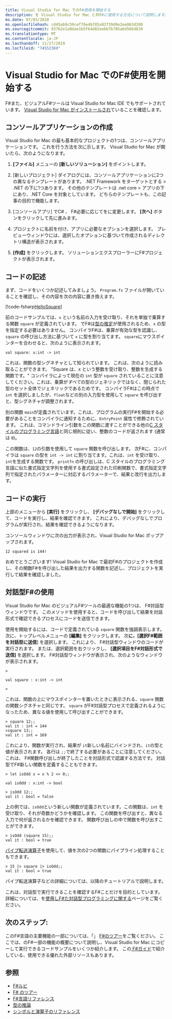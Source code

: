 ```yaml
---
title: Visual Studio for Mac でのF#使用を開始する
description: を Visual Studio for Mac と共F#に使用する方法について説明します。
ms.date: 07/03/2018
ms.openlocfilehash: cd45ab9c59cef76e4bf85a93f39d8e2ee063d200
ms.sourcegitcommit: 93762e1a0dae1b5f64d82eebb7b705a6d566d839
ms.translationtype: MT
ms.contentlocale: ja-JP
ms.lasthandoff: 11/27/2019
ms.locfileid: "74552369"
---
```

# <a name="get-started-with-f-in-visual-studio-for-mac"></a>Visual Studio for Mac でのF#使用を開始する

F#また、ビジュアルF#ツールは Visual Studio for Mac IDE でもサポートされています。 [Visual Studio for Mac がインストールされ](install-fsharp.md#install-f-with-visual-studio-for-mac)ていることを確認します。

## <a name="creating-a-console-application"></a>コンソールアプリケーションの作成

Visual Studio for Mac の最も基本的なプロジェクトの1つは、コンソールアプリケーションです。  これを行う方法を次に示します。  Visual Studio for Mac が開いたら、次のようになります。

1. **[ファイル]** メニューの **[新しいソリューション]** をポイントします。

2. [新しいプロジェクト] ダイアログには、コンソールアプリケーションに2つの異なるテンプレートがあります。  .NET Framework をターゲットとする > .NET の下に1つあります。  その他のテンプレートは .net core > アプリの下にあり、.NET Core を対象としています。  どちらのテンプレートも、この記事の目的で機能します。

3. [コンソールアプリ] でC# 、 F#必要に応じてをに変更します。  **[次へ]** ボタンをクリックして先に進みます。  

4. プロジェクトに名前を付け、アプリに必要なオプションを選択します。  プレビューウィンドウには、選択したオプションに基づいて作成されるディレクトリ構造が表示されます。  

5. **[作成]** をクリックします。  ソリューションエクスプローラーにF#プロジェクトが表示されます。

## <a name="writing-your-code"></a>コードの記述

まず、コードをいくつか記述してみましょう。  `Program.fs` ファイルが開いていることを確認し、その内容を次の内容に置き換えます。

[!code-fsharp[HelloSquare](~/samples/snippets/fsharp/getting-started/hello-square.fs)]

前のコードサンプルでは、`x` という名前の入力を受け取り、それを単独で乗算する関数 `square` が定義されています。  でF#は[型の推定](../language-reference/type-inference.md)が使用されるため、`x` の型を指定する必要はありません。  コンパイラF#は、乗算が有効な型を認識し、`square` の呼び出し方法に基づいて `x` に型を割り当てます。  `square`にマウスポインターを合わせると、次のように表示されます。

```console
val square: x:int -> int
```

これは、関数の型シグネチャとして知られています。  これは、次のように読み取ることができます。 "Square は、x という整数を受け取り、整数を生成する関数です。"  コンパイラによって現在の `int` 型が `square` されていることに注意してください。これは、乗算が*すべて*の型のジェネリックではなく、閉じられた型のセット全体でジェネリックであるためです。  コンパイラF#はこの時点で `int` を選択しましたが、`float`などの別の入力型を使用して `square` を呼び出すと、型シグネチャが調整されます。

別の関数 `main`が定義されています。これは、プログラムの実行F#を開始する必要があることをコンパイラに通知するために、`EntryPoint` 属性で修飾されています。  これは、コマンドライン引数をこの関数に渡すことができる他の[C スタイルのプログラミング言語](https://en.wikipedia.org/wiki/Entry_point#C_and_C.2B.2B)と同じ規則に従い、整数のコードが返されます (通常は `0`)。

この関数は、`12`の引数を使用して `square` 関数を呼び出します。  次F#に、コンパイラは `square` の型を `int -> int` に割り当てます。これは、`int` を受け取り、`int`を生成する関数です。  `printfn` の呼び出しは、C スタイルのプログラミング言語に似た書式指定文字列を使用する書式設定された印刷関数で、書式指定文字列で指定されたパラメーターに対応するパラメーターで、結果と改行を出力します。

## <a name="running-your-code"></a>コードの実行

上部のメニューから **[実行]** をクリックし、 **[デバッグなしで開始]** をクリックして、コードを実行し、結果を確認できます。  これにより、デバッグなしでプログラムが実行され、結果を確認できるようになります。

コンソールウィンドウに次の出力が表示され、Visual Studio for Mac ポップアップされます。

```console
12 squared is 144!
```

おめでとうございます!  Visual Studio for Mac で最初F#のプロジェクトを作成し、その関数F#を呼び出した結果を出力する関数を記述し、プロジェクトを実行して結果を確認しました。

## <a name="using-f-interactive"></a>対話型F#の使用

Visual Studio for Mac のビジュアルF#ツールの最適な機能の1つは、 F#対話型ウィンドウです。  このメソッドを使用すると、コードを呼び出して結果を対話形式で確認できるプロセスにコードを送信できます。

使用を開始するには、コードで定義されている `square` 関数を強調表示します。  次に、トップレベルメニューの **[編集]** をクリックします。  次**に、[選択F#範囲を対話型に送信**] を選択します。  これにより、 F#対話型ウィンドウのコードが実行されます。  または、選択範囲を右クリックし、 **[選択項目をF#対話形式で送信]** を選択します。  F#対話型ウィンドウが表示され、次のようなウィンドウが表示されます。

```console
>

val square : x:int -> int

>
```

これは、関数の上にマウスポインターを置いたときに表示される、`square` 関数の関数シグネチャと同じです。  `square` がF#対話型プロセスで定義されるようになったため、異なる値を使用して呼び出すことができます。

```console
> square 12;;
val it : int = 144
>square 13;;
val it : int = 169
```

これにより、関数が実行され、結果が `it`新しい名前にバインドされ、`it`の型と値が表示されます。  各行は `;;`で終了する必要があることに注意してください。  これは、 F#関数呼び出しが終了したことを対話形式で認識する方法です。  対話型でF#新しい関数を定義することもできます。

```console
> let isOdd x = x % 2 <> 0;;

val isOdd : x:int -> bool

> isOdd 12;;
val it : bool = false
```

上の例では、`isOdd`という新しい関数が定義されています。この関数は、`int` を受け取り、それが奇数かどうかを確認します。  この関数を呼び出すと、異なる入力で何が返されるかを確認できます。  関数呼び出しの中で関数を呼び出すことができます。

```console
> isOdd (square 15);;
val it : bool = true
```

[パイプ転送演算子](../language-reference/symbol-and-operator-reference/index.md)を使用して、値を次の2つの関数にパイプライン処理することもできます。

```console
> 15 |> square |> isOdd;;
val it : bool = true
```

パイプ転送演算子などの詳細については、以降のチュートリアルで説明します。

これは、対話型で実行できることを確認するF#ことだけを目的としています。  詳細については、を[使用しF#た対話型プログラミングに関する](../tutorials/fsharp-interactive/index.md)ページをご覧ください。

## <a name="next-steps"></a>次のステップ:

このF#言語の主要機能の一部については、「」 [ F#のツアー](../tour.md)をご覧ください。  ここでは、のF#一部の機能の概要について説明し、Visual Studio for Mac にコピーして実行できるコードサンプルをいくつか紹介します。  この[ F#ガイド](../index.yml)で紹介している、使用できる優れた外部リソースもあります。

## <a name="see-also"></a>参照

- [F#ルビ](../index.yml)
- [F# のツアー](../tour.md)
- [F#言語リファレンス](../language-reference/index.md)
- [型の推論](../language-reference/type-inference.md)
- [シンボルと演算子のリファレンス](../language-reference/symbol-and-operator-reference/index.md)
